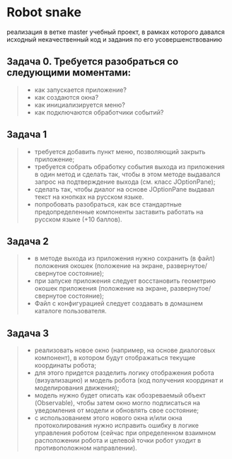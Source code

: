 # Robot snake
реализация в ветке master
учебный проект, в рамках которого давался исходный некачественный код и задания по его усовершенствованию

## Задача 0. Требуется разобраться со следующими моментами:
>* как запускается приложение?
>* как создаются окна?
>* как инициализируется меню?
>* как подключаются обработчики событий?

## Задача 1
>* требуется добавить пункт меню, позволяющий закрыть приложение;
>* требуется собрать обработку события выхода из приложения в один метод и сделать так, чтобы в этом методе выдавался запрос на подтверждение выхода (см. класс JOptionPane);
>* сделать так, чтобы диалог на основе JOptionPane выдавал текст на кнопках на русском языке.
>* попробовать разобраться, как все стандартные предопределенные компоненты заставить работать на русском языке (+10 баллов).

## Задача 2
>* в методе выхода из приложения нужно сохранить (в файл) положения окошек 
(положение на экране, развернутое/свернутое состояние);
>* при запуске приложения следует восстановить геометрию окошек приложения 
(положение на экране, развернутое/свернутое состояние);
>* Файл с конфигурацией следует создавать в домашнем  каталоге пользователя. 

## Задача 3
>* реализовать новое окно (например, на основе диалоговых компонент), в котором будут отображаться текущие координаты робота;
>* для этого придется разделить логику отображения робота (визуализацию) и модель робота (код получения координат и моделирования движения);
>* модель нужно будет описать как обозреваемый объект (Observable), чтобы затем окно могло подписаться на уведомления от модели и обновлять свое состояние;
>* с использованием этого нового окна и/или окна протоколирования нужно исправить ошибку в логике управления роботом (сейчас при определенном взаимном расположении робота и целевой точки робот уходит в противоположном направлении).
